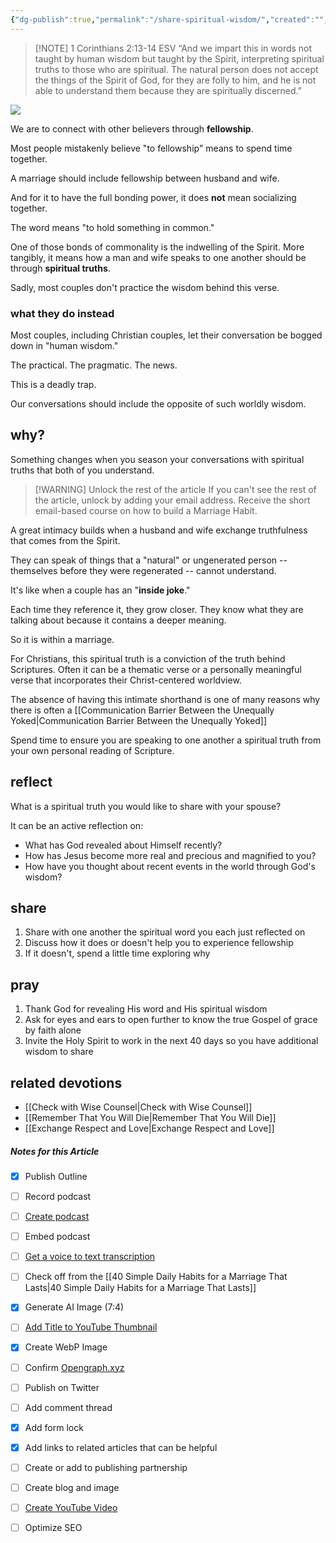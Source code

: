 ```yaml
---
{"dg-publish":true,"permalink":"/share-spiritual-wisdom/","created":"","updated":""}
---
```



> [!NOTE]  ‭‭1 Corinthians‬ ‭2‬:‭13‬-‭14‬ ‭ESV‬‬
> “And we impart this in words not taught by human wisdom but taught by the Spirit, interpreting spiritual truths to those who are spiritual. The natural person does not accept the things of the Spirit of God, for they are folly to him, and he is not able to understand them because they are spiritually discerned.”

![](https://res.cloudinary.com/dt9hlo5sw/image/upload/v1681271872/obsidian/image_d1rtwp.png)


We are to connect with other believers through **fellowship**. 

Most people mistakenly believe "to fellowship" means to spend time together. 

A marriage should include fellowship between husband and wife.

And for it to have the full bonding power, it does **not** mean socializing together.

The word means "to hold something in common."

One of those bonds of commonality is the indwelling of the Spirit. More tangibly, it means how a man and wife speaks to one another should be through **spiritual truths**. 

Sadly, most couples don't practice the wisdom behind this verse.

### what they do instead
Most couples, including Christian couples, let their conversation be bogged down in "human wisdom."

The practical.  The pragmatic.  The news.  

This is a deadly trap.

Our conversations should include the opposite of such worldly wisdom.

## why?
Something changes when you season your conversations with spiritual truths that both of you understand.

> [!WARNING] Unlock the rest of the article
> If you can't see the rest of the article, unlock by adding your email address.  Receive the short email-based course on how to build a Marriage Habit.
<div class="convertful-202420"></div>
<!--- form here -->
<div class="convertful-202420"></div>

A great intimacy builds when a husband and wife exchange truthfulness that comes from the Spirit. 

They can speak of things that a "natural" or ungenerated person -- themselves before they were regenerated -- cannot understand. 

It's like when a couple has an "**inside joke**."

Each time they reference it, they grow closer. They know what they are talking about because it contains a deeper meaning. 

So it is within a marriage. 

For Christians, this spiritual truth is a conviction of the truth behind Scriptures. Often it can be a thematic verse or a personally meaningful verse that incorporates their Christ-centered worldview. 

The absence of having this intimate shorthand is one of many reasons why there is often a [[Communication Barrier Between the Unequally Yoked\|Communication Barrier Between the Unequally Yoked]]  

Spend time to ensure you are speaking to one another a spiritual truth from your own personal reading of Scripture. 

## reflect
What is a spiritual truth you would like to share with your spouse? 

It can be an active reflection on:

- What has God revealed about Himself recently?
- How has Jesus become more real and precious and magnified to you?
- How have you thought about recent events in the world through God's wisdom?

## share
1. Share with one another the spiritual word you each just reflected on
2. Discuss how it does or doesn't help you to experience fellowship
3. If it doesn't, spend a little time exploring why

## pray
1. Thank God for revealing His word and His spiritual wisdom
2. Ask for eyes and ears to open further to know the true Gospel of grace by faith alone 
3. Invite the Holy Spirit to work in the next 40 days so you have additional wisdom to share 

## related devotions
- [[Check with Wise Counsel\|Check with Wise Counsel]]
- [[Remember That You Will Die\|Remember That You Will Die]]
- [[Exchange Respect and Love\|Exchange Respect and Love]]



##### Notes for this Article
- [x] Publish Outline
- [ ] Record podcast
- [ ] [Create podcast](https://studio.podcast.co/login)
- [ ] Embed podcast
- [ ] [Get a voice to text transcription](https://happyscribe.com) 
- [ ] Check off from the [[40 Simple Daily Habits for a Marriage That Lasts\|40 Simple Daily Habits for a Marriage That Lasts]]
- [x] Generate AI Image (7:4)
- [ ] [Add Title to YouTube Thumbnail](https://pixelied.com)
- [x] Create WebP Image
- [ ] Confirm [Opengraph.xyz](https://opengraph.xyz)
- [ ] Publish on Twitter
- [ ] Add comment thread
- [x] Add form lock
- [x] Add links to related articles that can be helpful
- [ ] Create or add to publishing partnership
- [ ] Create blog and image
- [ ] [Create YouTube Video](https://flixier.com)
- [ ] Optimize SEO


